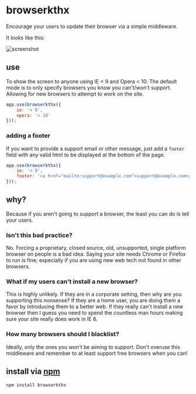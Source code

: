 # browserkthx

Encourage your users to update their browser via a simple middleware.

It looks like this:

![screenshot](http://f.cl.ly/items/3R0i351x0Z3R342D401y/browser-kthx.png)

## use

To show the screen to anyone using IE < 9 and Opera < 10. The default mode is to only specify browsers you know you can't/won't support. Allowing for new browsers to attempt to work on the site.

```javascript
app.use(browserkthx({
    ie: '< 9',
    opera: '< 10'
}));
```

### adding a footer

If you want to provide a support email or other message, just add a ```footer``` field with any valid html to be displayed at the bottom of the page.

```javascript
app.use(browserkthx({
    ie: '< 9',
    footer: '<a href="mailto:support@example.com">support@example.com</a>'
}));
```

## why?

Because if you aren't going to support a browser, the least you can do is tell your users.

### Isn't this bad practice?

No. Forcing a proprietary, closed source, old, unsupported, single platform browser on people is a bad idea. Saying your site needs Chrome or Firefox to run is fine; especially if you are using new web tech not found in other browsers.

### What if my users can't install a new browser?

This is highly unlikely. If they are in a corporate setting, then why are you supporting this nonsense? If they are a home user, you are doing them a favor by introducing them to a better web. If they really can't install a new browser then I guess you need to spend the countless man hours making sure your site really does work in IE 6.

### How many browsers should I blacklist?

Ideally, only the ones you won't be aiming to support. Don't overuse this middleware and remember to at least support free browsers when you can!

## install via [npm](https://npmjs.org)

```
npm install browserkthx
```

